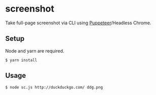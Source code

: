 # screenshot 

Take full-page screenshot via CLI using [Puppeteer](https://github.com/GoogleChrome/puppeteer)/Headless Chrome.

## Setup

Node and yarn are required.

```
$ yarn install
```

## Usage

```
$ node sc.js http://duckduckgo.com/ ddg.png
```

